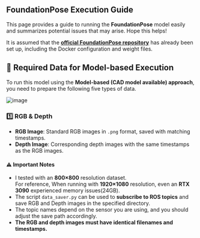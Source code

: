 ## FoundationPose Execution Guide

This page provides a guide to running the **FoundationPose** model easily and summarizes potential issues that may arise. Hope this helps!

It is assumed that the **[official FoundationPose repository](https://github.com/NVlabs/FoundationPose)** has already been set up, including the Docker configuration and weight files.

## 📂 Required Data for Model-based Execution

To run this model using the **Model-based (CAD model available) approach**, you need to prepare the following five types of data.

![image](https://github.com/user-attachments/assets/847fd22c-90b3-485a-8245-e68b2a9a8b5b)

### 1️⃣ RGB & Depth
- **RGB Image**: Standard RGB images in `.png` format, saved with matching timestamps.
- **Depth Image**: Corresponding depth images with the same timestamps as the RGB images.

#### ⚠️ Important Notes
- I tested with an **800×800** resolution dataset.  
  For reference, When running with **1920×1080** resolution, even an **RTX 3090** experienced memory issues(24GB). 
- The script `data_saver.py` can be used to **subscribe to ROS topics** and save RGB and Depth images in the specified directory.
- The topic names depend on the sensor you are using, and you should adjust the save path accordingly.
- **The RGB and depth images must have identical filenames and timestamps.**
